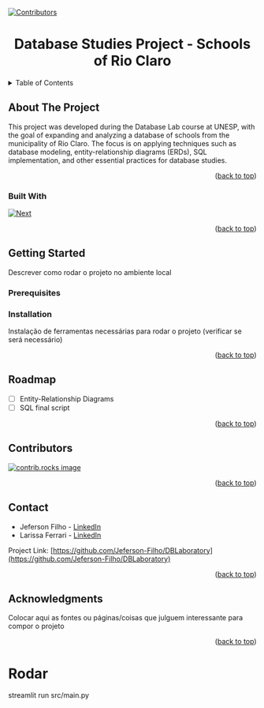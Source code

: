 [![Contributors][contributors-shield]][contributors-url]

<div align="center">
  <h1 align="center">Database Studies Project - Schools of Rio Claro</h1>
</div>

<!-- TABLE OF CONTENTS -->
<details>
  <summary>Table of Contents</summary>
  <ol>
    <li>
      <a href="#about-the-project">About The Project</a>
      <ul>
        <li><a href="#built-with">Built With</a></li>
      </ul>
    </li>
    <li>
      <a href="#getting-started">Getting Started</a>
      <ul>
        <li><a href="#prerequisites">Prerequisites</a></li>
        <li><a href="#installation">Installation</a></li>
      </ul>
    </li>
    <li><a href="#roadmap">Roadmap</a></li>
    <li><a href="#contributors">Contributors</a></li>
    <li><a href="#contact">Contact</a></li>
    <li><a href="#acknowledgments">Acknowledgments</a></li>
  </ol>
</details>

<!-- ABOUT THE PROJECT -->

## About The Project

This project was developed during the Database Lab course at UNESP, with the goal of expanding and analyzing a database of schools from the municipality of Rio Claro. The focus is on applying techniques such as database modeling, entity-relationship diagrams (ERDs), SQL implementation, and other essential practices for database studies.

<p align="right">(<a href="#readme-top">back to top</a>)</p>

### Built With

[![Next][mysql]][mysql-url]

<p align="right">(<a href="#readme-top">back to top</a>)</p>

<!-- GETTING STARTED -->

## Getting Started

Descrever como rodar o projeto no ambiente local

### Prerequisites

### Installation

Instalação de ferramentas necessárias para rodar o projeto (verificar se será necessário)

<p align="right">(<a href="#readme-top">back to top</a>)</p>

<!-- ROADMAP -->

## Roadmap

-   [ ] Entity-Relationship Diagrams
-   [ ] SQL final script

<p align="right">(<a href="#readme-top">back to top</a>)</p>

<!-- CONTRIBUTING -->

## Contributors

<a href="https://github.com/Jeferson-Filho/DBLaboratory/graphs/contributors">
  <img src="https://contrib.rocks/image?repo=Jeferson-Filho/DBLaboratory" alt="contrib.rocks image" />
</a>

<p align="right">(<a href="#readme-top">back to top</a>)</p>

<!-- CONTACT -->

## Contact

- Jeferson Filho - [LinkedIn](https://www.linkedin.com/in/jdietrichfho/)
- Larissa Ferrari - [LinkedIn](https://www.linkedin.com/in/jdietrichfho/)

Project Link: [https://github.com/Jeferson-Filho/DBLaboratory](https://github.com/Jeferson-Filho/DBLaboratory)

<p align="right">(<a href="#readme-top">back to top</a>)</p>

<!-- ACKNOWLEDGMENTS -->

## Acknowledgments

Colocar aqui as fontes ou páginas/coisas que julguem interessante para compor o projeto

<p align="right">(<a href="#readme-top">back to top</a>)</p>

<!-- MARKDOWN LINKS & IMAGES -->
<!-- https://www.markdownguide.org/basic-syntax/#reference-style-links -->

[contributors-shield]: https://img.shields.io/github/contributors/Jeferson-Filho/DBLaboratory.svg?style=for-the-badge
[contributors-url]: https://github.com/Jeferson-Filho/DBLaboratory/graphs/contributors
[mysql]: https://img.shields.io/badge/MySQL-005C84?style=for-the-badge&logo=mysql&logoColor=white
[mysql-url]: https://dev.mysql.com/doc/

# Rodar

streamlit run src/main.py
